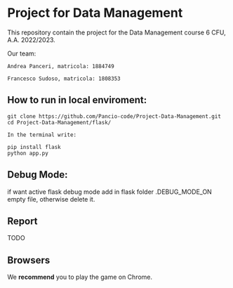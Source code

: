 # Project for Data Management

This repository contain the project for the Data Management course 6 CFU, A.A. 2022/2023.

Our team:
```
Andrea Panceri, matricola: 1884749

Francesco Sudoso, matricola: 1808353
```

## How to run in local enviroment:

```
git clone https://github.com/Pancio-code/Project-Data-Management.git
cd Project-Data-Management/flask/

In the terminal write:

pip install flask
python app.py
```

## Debug Mode:

if want active flask debug mode add in flask folder .DEBUG_MODE_ON empty file, otherwise delete it.

## Report

TODO

## Browsers

We **recommend** you to play the game on Chrome.
